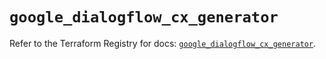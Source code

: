 # `google_dialogflow_cx_generator`

Refer to the Terraform Registry for docs: [`google_dialogflow_cx_generator`](https://registry.terraform.io/providers/hashicorp/google-beta/6.46.0/docs/resources/google_dialogflow_cx_generator).

